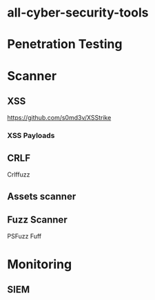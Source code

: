 # all-cyber-security-tools

# Penetration Testing 
# Scanner 

## XSS
https://github.com/s0md3v/XSStrike

### XSS Payloads

## CRLF
Crlffuzz

## Assets scanner 

## Fuzz Scanner 
PSFuzz
Fuff

# Monitoring 
## SIEM





